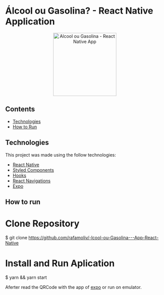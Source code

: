 # Álcool ou Gasolina? - React Native Application

<p align="center">
<img src="" alt="Alcool ou Gasolina - React Native App" width="200"/>
</p>

## Contents

- [Technologies](#computer-technologies)
- [How to Run](#construction_worker-how-to-run)

## Technologies

This project was made using the follow technologies:

- [React Native](https://reactnative.dev/)
- [Styled Components](https://styled-components.com/)
- [Hooks](https://pt-br.reactjs.org/docs/hooks-intro.html)
- [React Navigations](https://reactnavigation.org/)
- [Expo](https://expo.io/)

## How to run

# Clone Repository

\$ git clone https://github.com/rafamoliv/-lcool-ou-Gasolina---App-React-Native

# Install and Run Aplication

\$ yarn && yarn start

Aferter read the QRCode with the app of [expo](https://play.google.com/store/apps/details?id=host.exp.exponent) or run on emulator.
